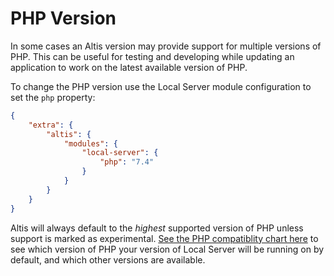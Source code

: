 # PHP Version

In some cases an Altis version may provide support for multiple versions of PHP. This can be useful for testing and developing while updating an application to work on the latest available version of PHP.

To change the PHP version use the Local Server module configuration to set the `php` property:

```json
{
	"extra": {
		"altis": {
			"modules": {
				"local-server": {
					"php": "7.4"
				}
			}
		}
	}
}
```

Altis will always default to the _highest_ supported version of PHP unless support is marked as experimental. [See the PHP compatiblity chart here](docs://guides/updating-php/README.md) to see which version of PHP your version of Local Server will be running on by default, and which other versions are available.

